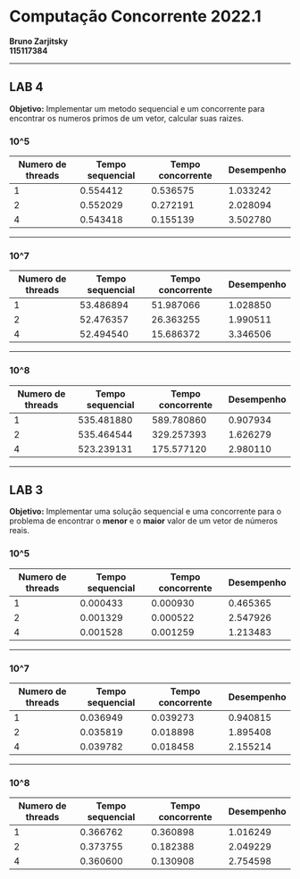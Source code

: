 # Computação Concorrente 2022.1
**Bruno Zarjitsky**<br>
**115117384**

***

## LAB 4

**Objetivo:** Implementar um metodo sequencial e um concorrente para encontrar os numeros primos de um vetor, calcular suas raizes.

### 10^5

Numero de threads | Tempo sequencial | Tempo concorrente | Desempenho
----------------- |------------------|-------------------|------------
1 | 0.554412 | 0.536575 | 1.033242
2 | 0.552029 | 0.272191 | 2.028094
4 | 0.543418 | 0.155139 | 3.502780

***

### 10^7

Numero de threads | Tempo sequencial | Tempo concorrente | Desempenho
----------------- |------------------|-------------------|------------
1 | 53.486894 | 51.987066 | 1.028850
2 | 52.476357 | 26.363255 | 1.990511
4 | 52.494540 | 15.686372 | 3.346506

***

### 10^8

Numero de threads | Tempo sequencial | Tempo concorrente | Desempenho
----------------- |------------------|-------------------|------------
1 | 535.481880 | 589.780860 | 0.907934
2 | 535.464544 | 329.257393 | 1.626279
4 | 523.239131 | 175.577120 | 2.980110


***

## LAB 3

**Objetivo:** Implementar uma solução sequencial e uma concorrente para o problema de encontrar o **menor** e o **maior** valor de um vetor de números reais.


### 10^5

Numero de threads | Tempo sequencial | Tempo concorrente | Desempenho
----------------- |------------------|-------------------|------------
1 | 0.000433 | 0.000930 | 0.465365
2 | 0.001329 | 0.000522 | 2.547926
4 | 0.001528 | 0.001259 | 1.213483

***

### 10^7

Numero de threads | Tempo sequencial | Tempo concorrente | Desempenho
----------------- |------------------|-------------------|------------
1 | 0.036949 | 0.039273 | 0.940815
2 | 0.035819 | 0.018898 | 1.895408
4 | 0.039782 | 0.018458 | 2.155214

***

### 10^8

Numero de threads | Tempo sequencial | Tempo concorrente | Desempenho
----------------- |------------------|-------------------|------------
1 | 0.366762 | 0.360898 | 1.016249
2 | 0.373755 | 0.182388 | 2.049229
4 | 0.360600 | 0.130908 | 2.754598

